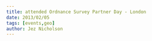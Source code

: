 ```yaml
---
title: attended Ordnance Survey Partner Day - London
date: 2013/02/05
tags: [events,geo]
author: Jez Nicholson
---
```

